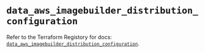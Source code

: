 # `data_aws_imagebuilder_distribution_configuration`

Refer to the Terraform Registory for docs: [`data_aws_imagebuilder_distribution_configuration`](https://registry.terraform.io/providers/hashicorp/aws/5.15.0/docs/data-sources/imagebuilder_distribution_configuration).
